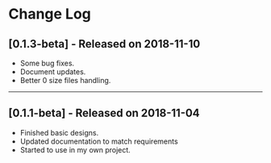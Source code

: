 # Change Log

## [0.1.3-beta] - Released on 2018-11-10

* Some bug fixes.
* Document updates.
* Better 0 size files handling.

---

## [0.1.1-beta] - Released on 2018-11-04

* Finished basic designs.
* Updated documentation to match requirements
* Started to use in my own project.
